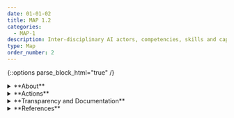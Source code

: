 ```yaml
---
date: 01-01-02
title: MAP 1.2
categories:
  - MAP-1
description: Inter-disciplinary AI actors, competencies, skills and capacities for establishing context reflect demographic diversity and broad domain expertise and their participation is documented. Opportunities for interdisciplinary collaboration are prioritized.
type: Map
order_number: 2
---
```

{::options parse_block_html="true" /} 


<details>
<summary markdown="span">**About**</summary>      
<br>
Successfully mapping context requires a team of AI actors with a diversity of experience, expertise, abilities and backgrounds, and with the resources and independence to engage in critical inquiry. 

Having a diverse team contributes to more open sharing of ideas and assumptions about the purpose and function of the technology being designed and developed – making these implicit aspects more explicit. The benefit of a diverse staff in managing AI risks is not the beliefs or presumed beliefs of individual workers, but the behavior that results from a collective perspective. An environment which fosters critical inquiry creates opportunities to surface problems and identify existing and emergent risks.

</details>

<details>
<summary markdown="span">**Actions**</summary>

* Establish interdisciplinary teams to reflect a wide range of skills, competencies, and capacity for AI efforts. Verify that team membership includes both demographic diversity, broad domain expertise, and lived experiences. Document team composition. 

* Empower interdisciplinary teams to capture, learn, and engage the interdependencies of deployed AI systems and related terminologies and concepts from disciplines outside of AI practice such as law, sociology, psychology, anthropology, public policy, systems design, and engineering.

</details>

<details>
<summary markdown="span">**Transparency and Documentation**</summary>  

Column H content goes here.

</details>

<details>
<summary markdown="span">**References**</summary>      
<br>
Sina Fazelpour and Maria De-Arteaga. 2022. Diversity in sociotechnical machine learning systems. Big Data & Society 9, 1 (Jan. 2022). DOI: https://doi.org/10.1177%2F20539517221082027

Microsoft Community Jury , Azure Application Architecture Guide, https://docs.microsoft.com/en-us/azure/architecture/guide/responsible-innovation/community-jury/

</details>
